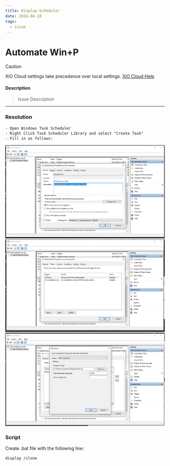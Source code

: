```yaml
---
title: Display-Scheduler
date: 2024-04-10
tags:
  - issue
---
```

# Automate Win+P

> [!CAUTION]
> XiO Cloud settings take precedence over local settings. [XiO Cloud Help](../2.%20Information/Crestron%20OLH%20Links.md#XiO%20Cloud)

#### Description
> Issue Description

---

### Resolution
```
- Open Windows Task Scheduler
- Right Click Task Scheduler Library and select "Create Task"
- Fill in as follows:
```

![](../../Archive/Attachments/windows-scheduler-pic1.png)
![](../../Archive/Attachments/windows-scheduler-pic2.png)
![](../../Archive/Attachments/windows-scheduler-pic3.png)

### Script
Create .bat file with the following line:
```
display /clone
```